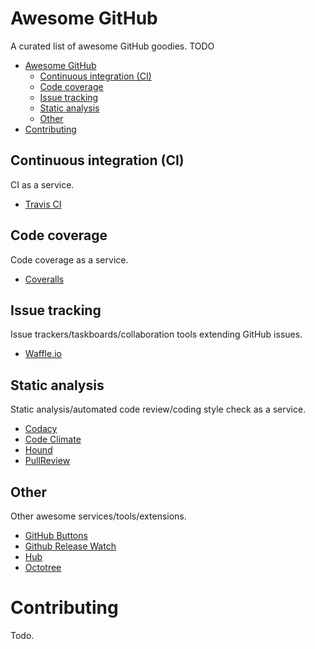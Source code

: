 # Awesome GitHub
A curated list of awesome GitHub goodies. TODO

- [Awesome GitHub](#awesome-github)
	- [Continuous integration (CI)](#continuous-integration-ci)
	- [Code coverage](#code-coverage)
	- [Issue tracking](#issue-tracking)
	- [Static analysis](#static-analysis)
	- [Other](#other)
- [Contributing](#contributing)

## Continuous integration (CI)
CI as a service.

* [Travis CI](https://travis-ci.org/)

## Code coverage
Code coverage as a service.

* [Coveralls](https://coveralls.io/)

## Issue tracking
Issue trackers/taskboards/collaboration tools extending GitHub issues.

* [Waffle.io](https://waffle.io/)

## Static analysis
Static analysis/automated code review/coding style check as a service.

* [Codacy](https://www.codacy.com/)
* [Code Climate](https://codeclimate.com/)
* [Hound](https://houndci.com/)
* [PullReview](https://www.pullreview.com/)

## Other
Other awesome services/tools/extensions.

* [GitHub Buttons](http://ghbtns.com/)
* [Github Release Watch](http://gh-release-watch.com/)
* [Hub](https://github.com/github/hub)
* [Octotree](https://github.com/buunguyen/octotree)

# Contributing
Todo.
